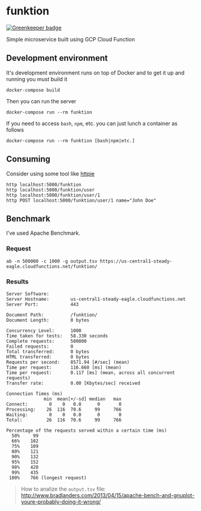 # funktion

[![Greenkeeper badge](https://badges.greenkeeper.io/adilsoncarvalho/funktion.svg)](https://greenkeeper.io/)

Simple microservice built using GCP Cloud Function

## Development environment

It's development environment runs on top of Docker and to get it up and running you must build it

    docker-compose build

Then you can run the server

    docker-compose run --rm funktion

If you need to access `bash`, `npm`, etc. you can just lunch a container as follows

    docker-compose run --rm funktion [bash|npm|etc.]

## Consuming

Consider using some tool like [httpie](https://httpie.org)

    http localhost:5000/funktion
    http localhost:5000/funktion/user
    http localhost:5000/funktion/user/1
    http POST localhost:5000/funktion/user/1 name="John Doe"

## Benchmark

I've used Apache Benchmark.

### Request

```
ab -n 500000 -c 1000 -g output.tsv https://us-central1-steady-eagle.cloudfunctions.net/funktion/
```

### Results

```
Server Software:
Server Hostname:        us-central1-steady-eagle.cloudfunctions.net
Server Port:            443

Document Path:          /funktion/
Document Length:        0 bytes

Concurrency Level:      1000
Time taken for tests:   58.330 seconds
Complete requests:      500000
Failed requests:        0
Total transferred:      0 bytes
HTML transferred:       0 bytes
Requests per second:    8571.94 [#/sec] (mean)
Time per request:       116.660 [ms] (mean)
Time per request:       0.117 [ms] (mean, across all concurrent requests)
Transfer rate:          0.00 [Kbytes/sec] received

Connection Times (ms)
              min  mean[+/-sd] median   max
Connect:        0    0   0.0      0       0
Processing:    26  116  70.6     99     766
Waiting:        0    0   0.0      0       0
Total:         26  116  70.6     99     766

Percentage of the requests served within a certain time (ms)
  50%     99
  66%    102
  75%    109
  80%    121
  90%    132
  95%    152
  98%    420
  99%    435
 100%    766 (longest request)
```

> How to analize the `output.tsv` file: http://www.bradlanders.com/2013/04/15/apache-bench-and-gnuplot-youre-probably-doing-it-wrong/
